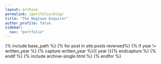 ```yaml
---
layout: archive
permalink: /portfolio/blog/
title: "The Hogtown Enquirer"
author_profile: false
sidebar:
  nav: "portfolio"
---
```


{% include base_path %}
{% for post in site.posts reversed%}
  {% if year != written_year %}
    {% capture written_year %}{{ year }}{% endcapture %}
  {% endif %}
  {% include archive-single.html %}
{% endfor %}